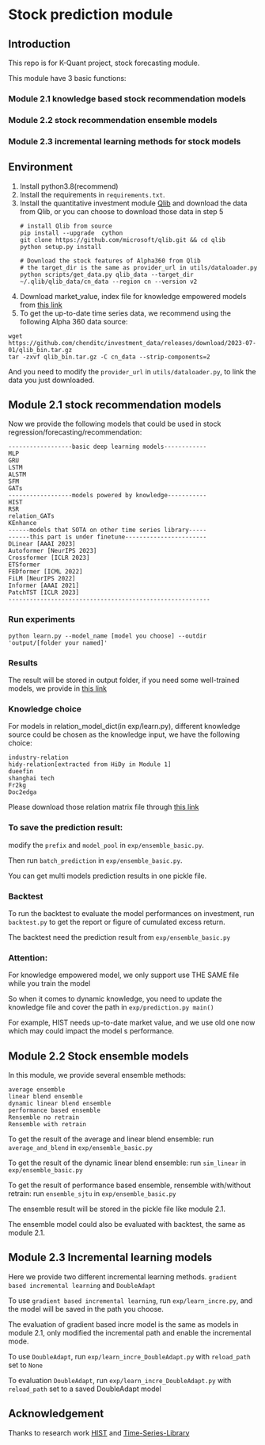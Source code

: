 # Stock prediction module


## Introduction

This repo is for K-Quant project, stock forecasting module.

This module have 3 basic functions:
### Module 2.1 knowledge based stock recommendation models
### Module 2.2 stock recommendation ensemble models
### Module 2.3 incremental learning methods for stock models

## Environment
1. Install python3.8(recommend) 
2. Install the requirements in ```requirements.txt```.
3. Install the quantitative investment module [Qlib](https://github.com/microsoft/qlib) and download the data from Qlib, or you can choose to download those data in step 5
    ```
    # install Qlib from source
    pip install --upgrade  cython
    git clone https://github.com/microsoft/qlib.git && cd qlib
    python setup.py install

    # Download the stock features of Alpha360 from Qlib
    # the target_dir is the same as provider_url in utils/dataloader.py
    python scripts/get_data.py qlib_data --target_dir ~/.qlib/qlib_data/cn_data --region cn --version v2
    ```
4. Download market_value, index file for knowledge empowered models from [this link](https://drive.google.com/file/d/1KBwZ_lX___bYBIHx9VWRzRgLFb8N3-NK/view?usp=sharing)
5. To get the up-to-date time series data, we recommend using the following Alpha 360 data source:
```commandline
wget https://github.com/chenditc/investment_data/releases/download/2023-07-01/qlib_bin.tar.gz
tar -zxvf qlib_bin.tar.gz -C cn_data --strip-components=2
```
And you need to modify the ```provider_url``` in ```utils/dataloader.py```, to link the data you just downloaded.

## Module 2.1 stock recommendation models
Now we provide the following models that could be used in stock regression/forecasting/recommendation:
```
------------------basic deep learning models------------
MLP
GRU
LSTM
ALSTM
SFM
GATs
------------------models powered by knowledge-----------
HIST
RSR
relation_GATs
KEnhance
------models that SOTA on other time series library-----
------this part is under finetune-----------------------
DLinear [AAAI 2023]
Autoformer [NeurIPS 2023]
Crossformer [ICLR 2023]
ETSformer
FEDformer [ICML 2022]
FiLM [NeurIPS 2022]
Informer [AAAI 2021]
PatchTST [ICLR 2023]
---------------------------------------------------------
```
### Run experiments
    python learn.py --model_name [model you choose] --outdir 'output/[folder your named]'
### Results
The result will be stored in output folder, if you need some well-trained models, we provide in [this link](https://drive.google.com/file/d/1yGHXZDcCgY4AAp_UM_gKXyKo25Atmoft/view?usp=sharing)
### Knowledge choice
For models in relation_model_dict(in exp/learn.py), different knowledge source could be chosen as the knowledge input, we have the following choice:
```angular2html
industry-relation
hidy-relation[extracted from HiDy in Module 1]
dueefin
shanghai tech
Fr2kg
Doc2edga
```
Please download those relation matrix file through [this link](https://drive.google.com/file/d/15mGSgamVfnHw0MtM0QeAC-4u3XtaoPyl/view?usp=share_link)


### To save the prediction result:
modify the ```prefix``` and ```model_pool``` in ```exp/ensemble_basic.py```.

Then run ```batch_prediction``` in ```exp/ensemble_basic.py```.

You can get multi models prediction results in one pickle file.

### Backtest

To run the backtest to evaluate the model performances on investment, 
run ```backtest.py``` to get the report or figure of cumulated excess return.

The backtest need the prediction result from ```exp/ensemble_basic.py```

### Attention:
For knowledge empowered model, we only support use THE SAME file while you train the model

So when it comes to dynamic knowledge, you need to update the knowledge file and cover the path in ```exp/prediction.py main()```

For example, HIST needs up-to-date market value, and we use old one now which may could impact the model
s performance.

## Module 2.2 Stock ensemble models

In this module, we provide several ensemble methods:
```angular2html
average ensemble
linear blend ensemble
dynamic linear blend ensemble
performance based ensemble
Rensemble no retrain
Rensemble with retrain
```
To get the result of the average and linear blend ensemble: run ```average_and_blend``` in ```exp/ensemble_basic.py```

To get the result of the dynamic linear blend ensemble: run ```sim_linear``` in ```exp/ensemble_basic.py```

To get the result of performance based ensemble, rensemble with/without retrain: run  ```ensemble_sjtu``` in ```exp/ensemble_basic.py```

The ensemble result will be stored in the pickle file like module 2.1.

The ensemble model could also be evaluated with backtest, the same as module 2.1.

## Module 2.3 Incremental learning models

Here we provide two different incremental learning methods. ```gradient based incremental learning``` and ```DoubleAdapt```

To use ```gradient based incremental learning```, run ```exp/learn_incre.py```, and the model will be saved in the path you choose.

The evaluation of gradient based incre model is the same as models in module 2.1, only modified the incremental path and enable the incremental mode.

To use ```DoubleAdapt```, run ```exp/learn_incre_DoubleAdapt.py``` with ```reload_path``` set to ```None```

To evaluation ```DoubleAdapt```, run ```exp/learn_incre_DoubleAdapt.py``` with ```reload_path``` set to a saved DoubleAdapt model
## Acknowledgement

Thanks to research work [HIST](https://github.com/Wentao-Xu/HIST) and [Time-Series-Library](https://github.com/thuml/Time-Series-Library/)
